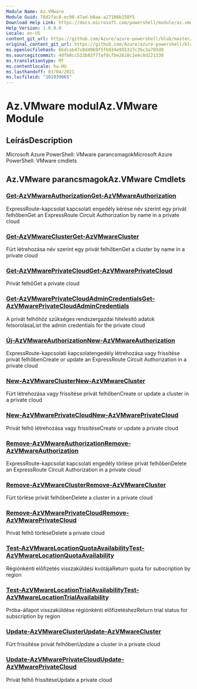 ```yaml
---
Module Name: Az.VMware
Module Guid: 78d2fac8-ec90-47ad-b8aa-a27106b158f5
Download Help Link: https://docs.microsoft.com/powershell/module/az.vmware
Help Version: 1.0.0.0
Locale: en-US
content_git_url: https://github.com/Azure/azure-powershell/blob/master/src/VMware/help/Az.VMware.md
original_content_git_url: https://github.com/Azure/azure-powershell/blob/master/src/VMware/help/Az.VMware.md
ms.openlocfilehash: 6bdcab47c8d4969f5fb934e955327c35c3a793d9
ms.sourcegitcommit: 4dfb0cc533b83f77afdcfbe2618c1e6c8d221330
ms.translationtype: MT
ms.contentlocale: hu-HU
ms.lasthandoff: 03/04/2021
ms.locfileid: "101939065"
---
```

# <span data-ttu-id="43508-101">Az.VMware modul</span><span class="sxs-lookup"><span data-stu-id="43508-101">Az.VMware Module</span></span>
## <span data-ttu-id="43508-102">Leírás</span><span class="sxs-lookup"><span data-stu-id="43508-102">Description</span></span>
<span data-ttu-id="43508-103">Microsoft Azure PowerShell: VMware parancsmagok</span><span class="sxs-lookup"><span data-stu-id="43508-103">Microsoft Azure PowerShell: VMware cmdlets</span></span>

## <span data-ttu-id="43508-104">Az.VMware parancsmagok</span><span class="sxs-lookup"><span data-stu-id="43508-104">Az.VMware Cmdlets</span></span>
### [<span data-ttu-id="43508-105">Get-AzVMwareAuthorization</span><span class="sxs-lookup"><span data-stu-id="43508-105">Get-AzVMwareAuthorization</span></span>](Get-AzVMwareAuthorization.md)
<span data-ttu-id="43508-106">ExpressRoute-kapcsolat kapcsolati engedély kérése név szerint egy privát felhőben</span><span class="sxs-lookup"><span data-stu-id="43508-106">Get an ExpressRoute Circuit Authorization by name in a private cloud</span></span>

### [<span data-ttu-id="43508-107">Get-AzVMwareCluster</span><span class="sxs-lookup"><span data-stu-id="43508-107">Get-AzVMwareCluster</span></span>](Get-AzVMwareCluster.md)
<span data-ttu-id="43508-108">Fürt létrehozása név szerint egy privát felhőben</span><span class="sxs-lookup"><span data-stu-id="43508-108">Get a cluster by name in a private cloud</span></span>

### [<span data-ttu-id="43508-109">Get-AzVMwarePrivateCloud</span><span class="sxs-lookup"><span data-stu-id="43508-109">Get-AzVMwarePrivateCloud</span></span>](Get-AzVMwarePrivateCloud.md)
<span data-ttu-id="43508-110">Privát felhő</span><span class="sxs-lookup"><span data-stu-id="43508-110">Get a private cloud</span></span>

### [<span data-ttu-id="43508-111">Get-AzVMwarePrivateCloudAdminCredentials</span><span class="sxs-lookup"><span data-stu-id="43508-111">Get-AzVMwarePrivateCloudAdminCredentials</span></span>](Get-AzVMwarePrivateCloudAdminCredentials.md)
<span data-ttu-id="43508-112">A privát felhőhöz szükséges rendszergazdai hitelesítő adatok felsorolása</span><span class="sxs-lookup"><span data-stu-id="43508-112">List the admin credentials for the private cloud</span></span>

### [<span data-ttu-id="43508-113">Új-AzVMwareAuthorization</span><span class="sxs-lookup"><span data-stu-id="43508-113">New-AzVMwareAuthorization</span></span>](New-AzVMwareAuthorization.md)
<span data-ttu-id="43508-114">ExpressRoute-kapcsolati kapcsolatengedély létrehozása vagy frissítése privát felhőben</span><span class="sxs-lookup"><span data-stu-id="43508-114">Create or update an ExpressRoute Circuit Authorization in a private cloud</span></span>

### [<span data-ttu-id="43508-115">New-AzVMwareCluster</span><span class="sxs-lookup"><span data-stu-id="43508-115">New-AzVMwareCluster</span></span>](New-AzVMwareCluster.md)
<span data-ttu-id="43508-116">Fürt létrehozása vagy frissítése privát felhőben</span><span class="sxs-lookup"><span data-stu-id="43508-116">Create or update a cluster in a private cloud</span></span>

### [<span data-ttu-id="43508-117">New-AzVMwarePrivateCloud</span><span class="sxs-lookup"><span data-stu-id="43508-117">New-AzVMwarePrivateCloud</span></span>](New-AzVMwarePrivateCloud.md)
<span data-ttu-id="43508-118">Privát felhő létrehozása vagy frissítése</span><span class="sxs-lookup"><span data-stu-id="43508-118">Create or update a private cloud</span></span>

### [<span data-ttu-id="43508-119">Remove-AzVMwareAuthorization</span><span class="sxs-lookup"><span data-stu-id="43508-119">Remove-AzVMwareAuthorization</span></span>](Remove-AzVMwareAuthorization.md)
<span data-ttu-id="43508-120">ExpressRoute-kapcsolat kapcsolati engedély törlése privát felhőben</span><span class="sxs-lookup"><span data-stu-id="43508-120">Delete an ExpressRoute Circuit Authorization in a private cloud</span></span>

### [<span data-ttu-id="43508-121">Remove-AzVMwareCluster</span><span class="sxs-lookup"><span data-stu-id="43508-121">Remove-AzVMwareCluster</span></span>](Remove-AzVMwareCluster.md)
<span data-ttu-id="43508-122">Fürt törlése privát felhőben</span><span class="sxs-lookup"><span data-stu-id="43508-122">Delete a cluster in a private cloud</span></span>

### [<span data-ttu-id="43508-123">Remove-AzVMwarePrivateCloud</span><span class="sxs-lookup"><span data-stu-id="43508-123">Remove-AzVMwarePrivateCloud</span></span>](Remove-AzVMwarePrivateCloud.md)
<span data-ttu-id="43508-124">Privát felhő törlése</span><span class="sxs-lookup"><span data-stu-id="43508-124">Delete a private cloud</span></span>

### [<span data-ttu-id="43508-125">Test-AzVMwareLocationQuotaAvailability</span><span class="sxs-lookup"><span data-stu-id="43508-125">Test-AzVMwareLocationQuotaAvailability</span></span>](Test-AzVMwareLocationQuotaAvailability.md)
<span data-ttu-id="43508-126">Régiónkénti előfizetés visszaküldési kvótája</span><span class="sxs-lookup"><span data-stu-id="43508-126">Return quota for subscription by region</span></span>

### [<span data-ttu-id="43508-127">Test-AzVMwareLocationTrialAvailability</span><span class="sxs-lookup"><span data-stu-id="43508-127">Test-AzVMwareLocationTrialAvailability</span></span>](Test-AzVMwareLocationTrialAvailability.md)
<span data-ttu-id="43508-128">Próba-állapot visszaküldése régiónkénti előfizetéshez</span><span class="sxs-lookup"><span data-stu-id="43508-128">Return trial status for subscription by region</span></span>

### [<span data-ttu-id="43508-129">Update-AzVMwareCluster</span><span class="sxs-lookup"><span data-stu-id="43508-129">Update-AzVMwareCluster</span></span>](Update-AzVMwareCluster.md)
<span data-ttu-id="43508-130">Fürt frissítése privát felhőben</span><span class="sxs-lookup"><span data-stu-id="43508-130">Update a cluster in a private cloud</span></span>

### [<span data-ttu-id="43508-131">Update-AzVMwarePrivateCloud</span><span class="sxs-lookup"><span data-stu-id="43508-131">Update-AzVMwarePrivateCloud</span></span>](Update-AzVMwarePrivateCloud.md)
<span data-ttu-id="43508-132">Privát felhő frissítése</span><span class="sxs-lookup"><span data-stu-id="43508-132">Update a private cloud</span></span>

